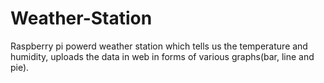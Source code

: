 # Weather-Station
Raspberry pi powerd weather station which tells us the temperature and humidity, uploads the data in web in forms of various graphs(bar, line and pie).
